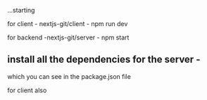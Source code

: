 ...starting

for client - nextjs-git/client - npm run dev

for backend -nextjs-git/server - npm start 

## install all the dependencies for the server -
which you can see in the package.json file 

for client also